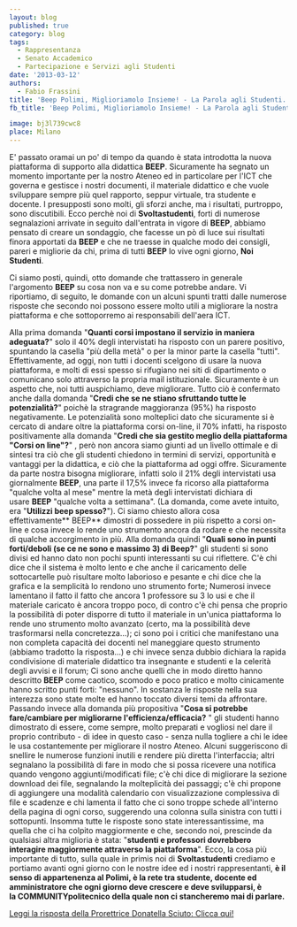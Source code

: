 ```yaml
---
layout: blog
published: true
category: blog
tags:
  - Rappresentanza
  - Senato Accademico
  - Partecipazione e Servizi agli Studenti
date: '2013-03-12'
authors:
  - Fabio Frassini
title: 'Beep Polimi, Miglioriamolo Insieme! - La Parola agli Studenti.'
fb_title: 'Beep Polimi, Miglioriamolo Insieme! - La Parola agli Studenti.'

image: bj3l739cwc8
place: Milano
---
```


E' passato oramai un po' di tempo da quando è stata introdotta la nuova piattaforma di supporto alla didattica **BEEP**. Sicuramente ha segnato un momento importante per la nostro Ateneo ed in particolare per l'ICT che governa e gestisce i nostri documenti, il materiale didattico e che vuole sviluppare sempre più quel rapporto, seppur virtuale, tra studente e docente. I presupposti sono molti, gli sforzi anche, ma i risultati, purtroppo, sono discutibili. Ecco perchè noi di **Svoltastudenti**, forti di numerose segnalazioni arrivate in seguito dall'entrata in vigore di **BEEP**, abbiamo pensato di creare un sondaggio, che facesse un pò di luce sui risultati finora apportati da **BEEP** e che ne traesse in qualche modo dei consigli, pareri e migliorie da chi, prima di tutti **BEEP** lo vive ogni giorno, **Noi Studenti**. 

Ci siamo posti, quindi, otto domande che trattassero in generale l'argomento **BEEP** su cosa non va e su come potrebbe andare. Vi riportiamo, di seguito, le domande con un alcuni spunti tratti dalle numerose risposte che secondo noi possono essere molto utili a migliorare la nostra piattaforma e che sottoporremo ai responsabili dell'aera ICT.

Alla prima domanda "**Quanti corsi impostano il servizio in maniera adeguata?**" solo il 40% degli intervistati ha risposto con un parere positivo, spuntando la casella "più della metà" o per la minor parte la casella "tutti". Effettivamente, ad oggi, non tutti i docenti scelgono di usare la nuova piattaforma, e molti di essi spesso si rifugiano nei siti di dipartimento o comunicano solo attraverso la propria mail istituzionale. Sicuramente è un aspetto che, noi tutti auspichiamo, deve migliorare. Tutto ciò è confermato anche dalla domanda "**Credi che se ne stiano sfruttando tutte le potenzialità?**" poichè la stragrande maggioranza (95%) ha risposto negativamente. Le potenzialità sono molteplici dato che sicuramente si è cercato di andare oltre la piattaforma corsi on-line, il 70% infatti, ha risposto positivamente alla domanda "**Credi che sia gestito meglio della piattaforma "Corsi on line"?**" , però non ancora siamo giunti ad un livello ottimale e di sintesi tra ciò che gli studenti chiedono in termini di servizi, opportunità e vantaggi per la didattica, e ciò che la piattaforma ad oggi offre. Sicuramente da parte nostra bisogna migliorare, infatti solo il 21% degli intervistati usa giornalmente **BEEP**, una parte il 17,5% invece fa ricorso alla piattaforma "qualche volta al mese" mentre la metà degli intervistati dichiara di usare **BEEP** "qualche volta a settimana". (La domanda, come avete intuito, era "**Utilizzi beep spesso?**"). Ci siamo chiesto allora cosa effettivamente** BEEP** dimostri di possedere in più rispetto a corsi on-line e cosa invece lo rende uno strumento ancora da rodare e che necessita di qualche accorgimento in più. Alla domanda quindi "**Quali sono in punti forti/deboli (se ce ne sono e massimo 3) di Beep?**" gli studenti si sono divisi ed hanno dato non pochi spunti interessanti su cui riflettere. C'è chi dice che il sistema è molto lento e che anche il caricamento delle sottocartelle può risultare molto laborioso e pesante e chi dice che la grafica e la semplicità lo rendono uno strumento forte; Numerosi invece lamentano il fatto il fatto che ancora 1 professore su 3 lo usi e che il materiale caricato è ancora troppo poco, di contro c'è chi pensa che proprio la possibilità di poter disporre di tutto il materiale in un'unica piattaforma lo rende uno strumento molto avanzato (certo, ma la possibilità deve trasformarsi nella concretezza...); ci sono poi i critici che manifestano una non completa capacità dei docenti nel maneggiare questo strumento (abbiamo tradotto la risposta...) e chi invece senza dubbio dichiara la rapida condivisione di materiale didattico tra insegnante e studenti e la celerità degli avvisi e il forum; Ci sono anche quelli che in modo diretto hanno descritto **BEEP** come caotico, scomodo e poco pratico e molto cinicamente hanno scritto punti forti: "nessuno". In sostanza le risposte nella sua interezza sono state molte ed hanno toccato diversi temi da affrontare. Passando invece alla domanda più propositiva "**Cosa si potrebbe fare/cambiare per migliorarne l'efficienza/efficacia?** " gli studenti hanno dimostrato di essere, come sempre, molto preparati e vogliosi nel dare il proprio contributo - di idee in questo caso - senza nulla togliere a chi le idee le usa costantemente per migliorare il nostro Ateneo. Alcuni suggeriscono di snellire le numerose funzioni inutili e rendere più diretta l'interfaccia; altri segnalano la possibilità di fare in modo che si possa ricevere una notifica quando vengono aggiunti/modificati file; c'è chi dice di migliorare la sezione download dei file, segnalando la molteplicità dei passaggi; c'è chi propone di aggiungere una modalità calendario con visualizzazione complessiva di file e scadenze e chi lamenta il fatto che ci sono troppe schede all'interno della pagina di ogni corso, suggerendo una colonna sulla sinistra con tutti i sottopunti. Insomma tutte le risposte sono state interessantissime, ma quella che ci ha colpito maggiormente e che, secondo noi, prescinde da qualsiasi altra miglioria è stata: "**studenti e professori dovrebbero interagire maggiormente attraverso la piattaforma**". Ecco, la cosa più importante di tutto, sulla quale in primis noi di **Svoltastudenti** crediamo e portiamo avanti ogni giorno con le nostre idee ed i nostri rappresentanti, **è il senso di appartenenza al Polimi, è la rete tra studente, docente ed amministratore che ogni giorno deve crescere e deve svilupparsi, è la COMMUNITYpolitecnico della quale non ci stancheremo mai di parlare.**

[Leggi la risposta della Prorettrice Donatella Sciuto: Clicca qui!](http://www.svoltastudenti.it/blogs/redazione/beep-polimi-miglioriamolo-insieme-parola-alla-prorettrice-donatella-sciuto)
